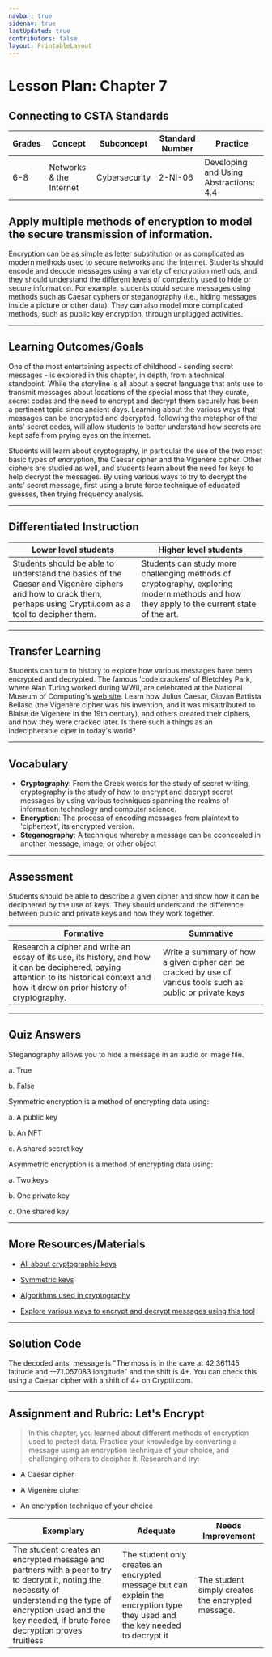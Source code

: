 ```yaml
---
navbar: true
sidenav: true
lastUpdated: true
contributors: false
layout: PrintableLayout
---
```


<div class="home">
<h1 class="page-title">Lesson Plan: Chapter 7</h1>

## Connecting to CSTA Standards

Grades | Concept | Subconcept | Standard Number | Practice
---|---|---|---|---
6-8 | Networks & the Internet | Cybersecurity | 2-NI-06 | Developing and Using Abstractions: 4.4 |

## Apply multiple methods of encryption to model the secure transmission of information.

Encryption can be as simple as letter substitution or as complicated as modern methods used to secure networks and the Internet. Students should encode and decode messages using a variety of encryption methods, and they should understand the different levels of complexity used to hide or secure information. For example, students could secure messages using methods such as Caesar cyphers or steganography (i.e., hiding messages inside a picture or other data). They can also model more complicated methods, such as public key encryption, through unplugged activities.

---

## Learning Outcomes/Goals

One of the most entertaining aspects of childhood - sending secret messages - is explored in this chapter, in depth, from a technical standpoint. While the storyline is all about a secret language that ants use to transmit messages about locations of the special moss that they curate, secret codes and the need to encrypt and decrypt them securely has been a pertinent topic since ancient days. Learning about the various ways that messages can be encrypted and decrypted, following the metaphor of the ants' secret codes, will allow students to better understand how secrets are kept safe from prying eyes on the internet. 

Students will learn about cryptography, in particular the use of the two most basic types of encryption, the Caesar cipher and the Vigenère cipher. Other ciphers are studied as well, and students learn about the need for keys to help decrypt the messages. By using various ways to try to decrypt the ants' secret message, first using a brute force technique of educated guesses, then trying frequency analysis. 

---

## Differentiated Instruction

Lower level students | Higher level students
---|---
Students should be able to understand the basics of the Caesar and Vigenère ciphers and how to crack them, perhaps using Cryptii.com as a tool to decipher them. | Students can study more challenging methods of cryptography, exploring modern methods and how they apply to the current state of the art.

---

## Transfer Learning

Students can turn to history to explore how various messages have been encrypted and decrypted. The famous 'code crackers' of Bletchley Park, where Alan Turing worked during WWII, are celebrated at the National Museum of Computing's [web site](https://bletchleypark.org.uk). Learn how Julius Caesar, Giovan Battista Bellaso (the Vigenère cipher was his invention, and it was misattributed to Blaise de Vigenère in the 19th century), and others created their ciphers, and how they were cracked later. Is there such a things as an indecipherable ciper in today's world?

---

## Vocabulary

- **Cryptography**: From the Greek words for the study of secret writing, cryptography is the study of how to encrypt and decrypt secret messages by using various techniques spanning the realms of information technology and computer science.
- **Encryption**: The process of encoding messages from plaintext to 'ciphertext', its encrypted version.
- **Steganography**: A technique whereby a message can be cconcealed in another message, image, or other object

---

## Assessment

Students should be able to describe a given cipher and show how it can be deciphered by the use of keys. They should understand the difference between public and private keys and how they work together.

Formative | Summative
---|---
Research a cipher and write an essay of its use, its history, and how it can be deciphered, paying attention to its historical context and how it drew on prior history of cryptography. | Write a summary of how a given cipher can be cracked by use of various tools such as public or private keys

---

## Quiz Answers

Steganography allows you to hide a message in an audio or image file. 

a.	<span class="highlight">True</span>  

b.	False 

Symmetric encryption is a method of encrypting data using:  

a.	A public key  

b.	An NFT  

c.	<span class="highlight">A shared secret key</span> 

Asymmetric encryption is a method of encrypting data using: 

a.	<span class="highlight">Two keys</span>  

b.	One private key  

c.	One shared key 

---

## More Resources/Materials

- [All about cryptographic keys](https://www.cloudflare.com/learning/ssl/what-is-a-cryptographic-key/)

- [Symmetric keys](https://phemex.com/academy/what-is-symmetric-key-encryption)

- [Algorithms used in cryptography](https://docs.aws.amazon.com/crypto/latest/userguide/concepts-algorithms.html)

- [Explore various ways to encrypt and decrypt messages using this tool](https://criptii.com)

---

## Solution Code

The decoded ants' message is "The moss is in the cave at 42.361145 latitude and -–71.057083 longitude" and the shift is 4+. You can check this using a Caesar cipher with a shift of 4+ on Cryptii.com.

---

## Assignment and Rubric: Let's Encrypt

> In this chapter, you learned about different methods of encryption used to protect data. Practice your knowledge by converting a message using an encryption technique of your choice, and challenging others to decipher it. Research and try:  

- A Caesar cipher

- A Vigenère cipher

- An encryption technique of your choice

Exemplary | Adequate | Needs Improvement 
---|---|---
The student creates an encrypted message and partners with a peer to try to decrypt it, noting the necessity of understanding the type of encryption used and the key needed, if brute force decryption proves fruitless | The student only creates an encrypted message but can explain the encryption type they used and the key needed to decrypt it | The student simply creates the encrypted message.
</div>